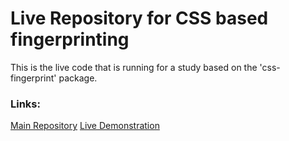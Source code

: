 # Live Repository for CSS based fingerprinting
This is the live code that is running for a study based on the 'css-fingerprint' package.

### Links:
[Main Repository](https://github.com/OliverBrotchie/CSS-Fingerprint)
[Live Demonstration]()
